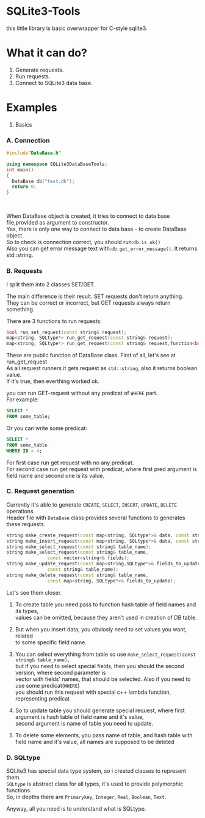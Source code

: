 # SQLite3-Tools
this little library is basic overwrapper for C-style sqlite3.


# What it can do?
1. Generate requests.<br>
2. Run requests.<br>
3. Connect to SQLite3 data base.<br>

# Examples

1. Basics

### A. Connection
```c++
#include"DataBase.h"

using namespace SQLite3DataBaseTools;
int main()
{
  DataBase db("test.db");
  return 0;
}
```
<br>

When DataBase object is created, it tries to connect to data base file,provided as argument to constructor.<br>
Yes, there is only one way to connect to data base - to create DataBase object.<br>
So to check is connection correct, you should run:```db.is_ok()```<br>
Also you can get error message text with:```db.get_error_message()```. It returns std::string.<br>

### B. Requests<br>
I split them into 2 classes SET/GET.<br>

The main difference is their result. SET requests don't return anything.<br>
They can be correct or incorrect, but GET requests always return something.<br>

There are 3 functions to run requests:
```c++
bool run_set_request(const string& request);
map<string, SQLtype*> run_get_request(const string& request);
map<string, SQLtype*> run_get_request(const string& request,function<bool(string, SQLtype*)>& predicat);
```
These are public function of DataBase class. First of all, let's see at run_get_request<br>
As all request runners it gets request as ```std::string```, also it returns boolean value.<br>
If it's true, then everthing worked ok.<br>

you can run GET-request without any predicat of ```WHERE``` part.<br>
For example:
```sql
SELECT * 
FROM some_table;
```

Or you can write some predicat:
```sql
SELECT *
FROM some_table
WHERE ID > 4;
```

For first case run get request with no any predicat.<br>
For second case run get request with predicat, where first pred argument is field name and second one is its value.<br>

### C. Request generation
Currently it's able to generate ```CREATE```, ```SELECT```, ```INSERT```, ```UPDATE```, ```DELETE``` operations.<br>
Header file with ```DataBase``` class provides several functions to generates these requests.<br>

```c++
string make_create_request(const map<string, SQLtype*>& data, const string& table_name);
string make_insert_request(const map<string, SQLtype*>& data, const string& table_name);
string make_select_request(const string& table_name);
string make_select_request(const string& table_name,
			   const vector<string>& fields);
string make_update_request(const map<string,SQLtype*>& fields_to_update,
			   const string& table_name);
string make_delete_request(const string& table_name,
			   const map<string, SQLtype*>& fields_to_update);
```

Let's see them closer.<br>

1. To create table you need pass to function hash table of field names and its types,<br>
    values can be omitted, because they aren't used in creation of DB table.<br>

2. But when you insert data, you obviosly need to set values you want, related<br>
    to some specific field name.<br>
    
3. You can select everything from table so use ```make_select_request(const string& table_name),```<br>
    but if you need to select special fields, then you should the second version, where second parameter is<br>
    vector with fields' names, that should be selected. Also if you need to use some predicat(```WHERE```)<br>
    you should run this request with special c++ lambda function, representing predicat<br>
    
4. So to update table you should generate special request, where first argument is hash table of field name and it's value,<br>
    second argument is name of table you need to update.<br>
   
5. To delete some elements, you pass name of table, and hash table with field name and it's value, all names are supposed to be deleted<br>

### D. SQLtype

SQLite3 has special data type system, so i created classes to represent them.<br>
```SQLtype``` is abstract class for all types, it's used to provide polymorphic functions.<br>
So, in depths there are ```Primarykey```, ```Integer```, ```Real```, ```Boolean```, ```Text```.<br>

Anyway, all you need is to understand what is SQLtype.<br>
